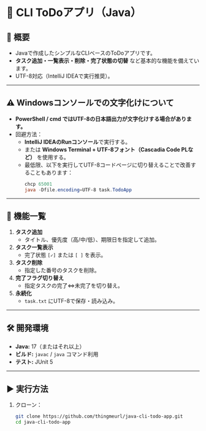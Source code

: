 # 📝 CLI ToDoアプリ（Java）

## 📌 概要
- Javaで作成したシンプルなCLIベースのToDoアプリです。
- **タスク追加・一覧表示・削除・完了状態の切替** など基本的な機能を備えています。
- UTF-8対応（IntelliJ IDEAで実行推奨）。

---

## ⚠ Windowsコンソールでの文字化けについて
- **PowerShell / cmd ではUTF-8の日本語出力が文字化けする場合があります。**
- 回避方法：
   - **IntelliJ IDEAのRunコンソール**で実行する。
   - または **Windows Terminal + UTF-8フォント（Cascadia Code PLなど）** を使用する。
   - 最低限、以下を実行してUTF-8コードページに切り替えることで改善することもあります：
     ```powershell
     chcp 65001
     java -Dfile.encoding=UTF-8 task.TodoApp
     ```

---

## 🚀 機能一覧
1. **タスク追加**
   - タイトル、優先度（高/中/低）、期限日を指定して追加。
2. **タスク一覧表示**
   - 完了状態 `[✓]` または `[ ]` を表示。
3. **タスク削除**
   - 指定した番号のタスクを削除。
4. **完了フラグ切り替え**
   - 指定タスクの完了⇔未完了を切り替え。
5. **永続化**
   - `task.txt` にUTF-8で保存・読み込み。

---

## 🛠 開発環境
- **Java:** 17（またはそれ以上）
- **ビルド:** `javac` / `java` コマンド利用
- **テスト:** JUnit 5

---

## ▶ 実行方法
1. クローン：
   ```bash
   git clone https://github.com/thingmeurl/java-cli-todo-app.git
   cd java-cli-todo-app
